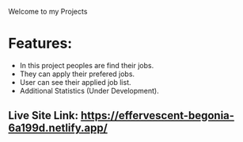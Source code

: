 Welcome to my Projects
# Features:
- In this project peoples are find their jobs.
- They can apply their prefered jobs.
- User can see their applied job list.
- Additional Statistics (Under Development).

## Live Site Link: https://effervescent-begonia-6a199d.netlify.app/